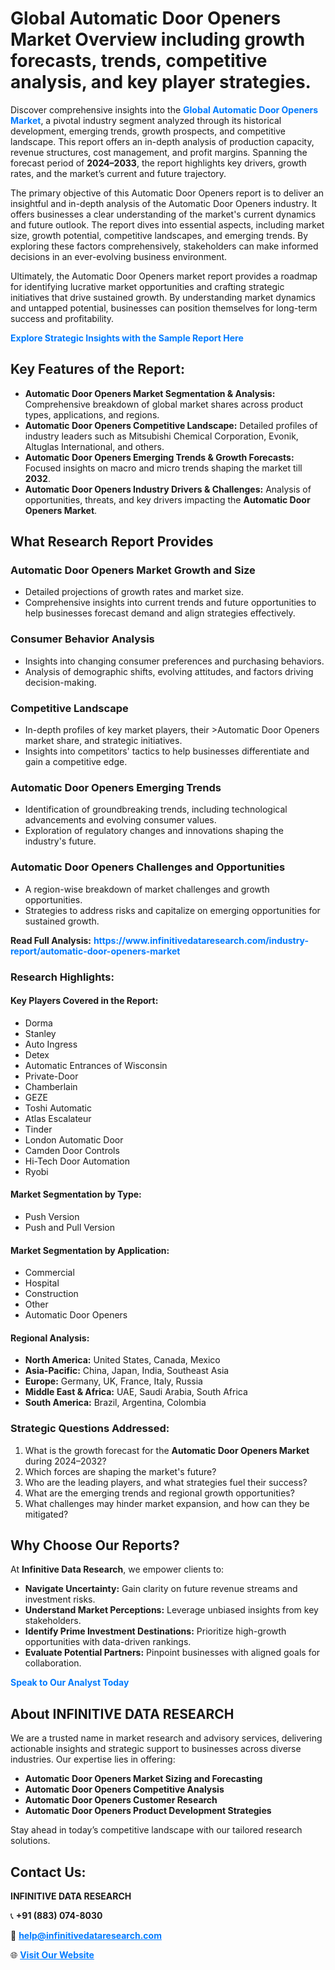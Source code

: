 <h1>Global Automatic Door Openers Market Overview including growth forecasts, trends, competitive analysis, and key player strategies.</h1>
<p>
Discover comprehensive insights into the 
<a href="https://www.infinitivedataresearch.com/industry-report/automatic-door-openers-market" rel="dofollow" style="color: #007BFF; text-decoration: none;"><strong>Global Automatic Door Openers Market</strong></a>, a pivotal industry segment analyzed through its historical development, emerging trends, growth prospects, and competitive landscape. This report offers an in-depth analysis of production capacity, revenue structures, cost management, and profit margins. Spanning the forecast period of <strong>2024–2033</strong>, the report highlights key drivers, growth rates, and the market’s current and future trajectory.
</p>
<p>
The primary objective of this Automatic Door Openers report is to deliver an insightful and in-depth analysis of the Automatic Door Openers industry. It offers businesses a clear understanding of the market's current dynamics and future outlook. The report dives into essential aspects, including market size, growth potential, competitive landscapes, and emerging trends. By exploring these factors comprehensively, stakeholders can make informed decisions in an ever-evolving business environment.
</p>
<p>
Ultimately, the Automatic Door Openers market report provides a roadmap for identifying lucrative market opportunities and crafting strategic initiatives that drive sustained growth. By understanding market dynamics and untapped potential, businesses can position themselves for long-term success and profitability.
</p>
<p>
<a href="https://www.infinitivedataresearch.com/request-sample/reportId=111273" style="color: #007BFF; text-decoration: none;"><strong>Explore Strategic Insights with the Sample Report Here</strong></a>
</p>

<h2>Key Features of the Report:</h2>
<ul>
<li><strong>Automatic Door Openers Market Segmentation & Analysis:</strong> Comprehensive breakdown of global market shares across product types, applications, and regions.</li>
<li><strong>Automatic Door Openers Competitive Landscape:</strong> Detailed profiles of industry leaders such as Mitsubishi Chemical Corporation, Evonik, Altuglas International, and others.</li>
<li><strong>Automatic Door Openers Emerging Trends & Growth Forecasts:</strong> Focused insights on macro and micro trends shaping the market till <strong>2032</strong>.</li>
<li><strong>Automatic Door Openers Industry Drivers & Challenges:</strong> Analysis of opportunities, threats, and key drivers impacting the <strong>Automatic Door Openers Market</strong>.</li>
</ul>

<h2>What Research Report Provides</h2>
<h3>Automatic Door Openers Market Growth and Size</h3>
<ul>
<li>Detailed projections of growth rates and market size.</li>
<li>Comprehensive insights into current trends and future opportunities to help businesses forecast demand and align strategies effectively.</li>
</ul>

<h3>Consumer Behavior Analysis</h3>
<ul>
<li>Insights into changing consumer preferences and purchasing behaviors.</li>
<li>Analysis of demographic shifts, evolving attitudes, and factors driving decision-making.</li>
</ul>

<h3>Competitive Landscape</h3>
<ul>
<li>In-depth profiles of key market players, their >Automatic Door Openers market share, and strategic initiatives.</li>
<li>Insights into competitors' tactics to help businesses differentiate and gain a competitive edge.</li>
</ul>

<h3>Automatic Door Openers Emerging Trends</h3>
<ul>
<li>Identification of groundbreaking trends, including technological advancements and evolving consumer values.</li>
<li>Exploration of regulatory changes and innovations shaping the industry's future.</li>
</ul>

<h3>Automatic Door Openers Challenges and Opportunities</h3>
<ul>
<li>A region-wise breakdown of market challenges and growth opportunities.</li>
<li>Strategies to address risks and capitalize on emerging opportunities for sustained growth.</li>
</ul>
<p><strong>Read Full Analysis:</strong> <a href="https://www.infinitivedataresearch.com/industry-report/automatic-door-openers-market" rel="dofollow" style="color: #007BFF; text-decoration: none;"><strong>https://www.infinitivedataresearch.com/industry-report/automatic-door-openers-market</strong></a></p>
<h3>Research Highlights:</h3>
<h4>Key Players Covered in the Report:</h4>
<ul><li>Dorma</li><li>Stanley</li><li>Auto Ingress</li><li>Detex</li><li>Automatic Entrances of Wisconsin</li><li>Private-Door</li><li>Chamberlain</li><li>GEZE</li><li>Toshi Automatic</li><li>Atlas Escalateur</li><li>Tinder</li><li>London Automatic Door</li><li>Camden Door Controls</li><li>Hi-Tech Door Automation</li><li>Ryobi</li></ul>
<h4>Market Segmentation by Type:</h4>
<ul><li>Push Version</li><li>Push and Pull Version</li></ul>
<h4>Market Segmentation by Application:</h4>
<ul><li>Commercial</li><li>Hospital</li><li>Construction</li><li>Other</li><li>Automatic Door Openers</li></ul>

<h4>Regional Analysis:</h4>
<ul>
<li><strong>North America:</strong> United States, Canada, Mexico</li>
<li><strong>Asia-Pacific:</strong> China, Japan, India, Southeast Asia</li>
<li><strong>Europe:</strong> Germany, UK, France, Italy, Russia</li>
<li><strong>Middle East & Africa:</strong> UAE, Saudi Arabia, South Africa</li>
<li><strong>South America:</strong> Brazil, Argentina, Colombia</li>
</ul>

<h3>Strategic Questions Addressed:</h3>
<ol>
<li>What is the growth forecast for the <strong>Automatic Door Openers Market</strong> during 2024–2032?</li>
<li>Which forces are shaping the market's future?</li>
<li>Who are the leading players, and what strategies fuel their success?</li>
<li>What are the emerging trends and regional growth opportunities?</li>
<li>What challenges may hinder market expansion, and how can they be mitigated?</li>
</ol>

<h2>Why Choose Our Reports?</h2>
<p>At <strong>Infinitive Data Research</strong>, we empower clients to:</p>
<ul>
<li><strong>Navigate Uncertainty:</strong> Gain clarity on future revenue streams and investment risks.</li>
<li><strong>Understand Market Perceptions:</strong> Leverage unbiased insights from key stakeholders.</li>
<li><strong>Identify Prime Investment Destinations:</strong> Prioritize high-growth opportunities with data-driven rankings.</li>
<li><strong>Evaluate Potential Partners:</strong> Pinpoint businesses with aligned goals for collaboration.</li>
</ul>
<p><a href="https://www.infinitivedataresearch.com/industry-report/automatic-door-openers-market" rel="dofollow" style="color: #007BFF; text-decoration: none;"><strong>Speak to Our Analyst Today</strong></a></p>

<h2>About INFINITIVE DATA RESEARCH</h2>
<p>We are a trusted name in market research and advisory services, delivering actionable insights and strategic support to businesses across diverse industries. Our expertise lies in offering:</p>
<ul>
<li><strong>Automatic Door Openers Market Sizing and Forecasting</strong></li>
<li><strong>Automatic Door Openers Competitive Analysis</strong></li>
<li><strong>Automatic Door Openers Customer Research</strong></li>
<li><strong>Automatic Door Openers Product Development Strategies</strong></li>
</ul>
<p>Stay ahead in today’s competitive landscape with our tailored research solutions.</p>

<h2>Contact Us:</h2>
<p><strong>INFINITIVE DATA RESEARCH</strong></p>
<p>📞 <strong>+91 (883) 074-8030</strong></p>
<p>📧 <strong><a href="mailto:help@infinitivedataresearch.com" style="color: #007BFF;">help@infinitivedataresearch.com</a></strong></p>
<p>🌐 <strong><a href="https://www.infinitivedataresearch.com" rel="dofollow" style="color: #007BFF;">Visit Our Website</a></strong></p>